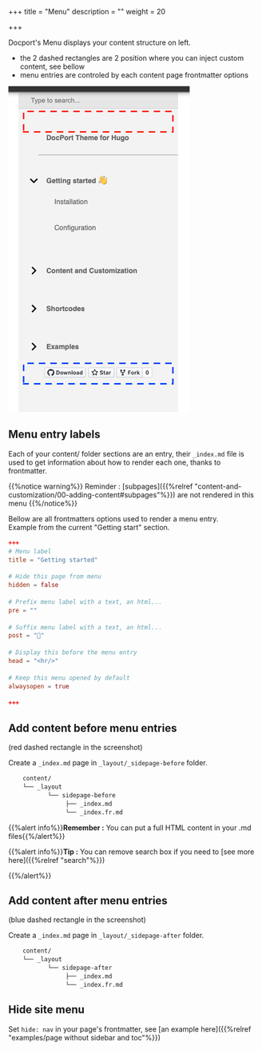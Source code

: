 +++
title = "Menu"
description = ""
weight = 20

+++


Docport's Menu displays your content structure on left.
* the 2 dashed rectangles are 2 position where you can inject custom content, see bellow
* menu entries are controled by each content page frontmatter options

![header](screenshot.png?classes=border,shadow)

## Menu entry labels
Each of your content/ folder sections are an entry, their `_index.md` file is used to get information about how to render each one, thanks to frontmatter.

{{%notice warning%}}
Reminder : [subpages]({{%relref "content-and-customization/00-adding-content#subpages"%}}) are not rendered in this menu
{{%/notice%}}

Bellow are all frontmatters options used to render a menu entry.\
Example from the current "Getting start" section.

```toml
+++
# Menu label
title = "Getting started"

# Hide this page from menu
hidden = false

# Prefix menu label with a text, an html...
pre = ""

# Suffix menu label with a text, an html...
post = "👋"

# Display this before the menu entry
head = "<hr/>"

# Keep this menu opened by default
alwaysopen = true

+++
```



## Add content before menu entries 
(red dashed rectangle in the screenshot)

Create a `_index.md` page in `_layout/_sidepage-before` folder.

```bash
	content/
	└──	_layout
		   └── sidepage-before
				├──	_index.md
				└──	_index.fr.md
```

{{%alert info%}}**Remember :** You can put a full HTML content in your .md files{{%/alert%}}

{{%alert info%}}**Tip :** You can remove search box if you need to [see more here]({{%relref "search"%}})

{{%/alert%}}

## Add content after menu entries 
(blue dashed rectangle in the screenshot)

Create a `_index.md` page in `_layout/_sidepage-after` folder.

```bash
	content/
	└──	_layout
		   └── sidepage-after
				├──	_index.md
				└──	_index.fr.md
```


## Hide site menu
Set `hide: nav` in your page's frontmatter, see [an example here]({{%relref "examples/page without sidebar and toc"%}})

